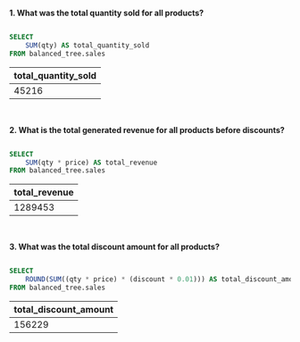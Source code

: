 **1. What was the total quantity sold for all products?**

````sql

SELECT 
    SUM(qty) AS total_quantity_sold
FROM balanced_tree.sales

````

| total_quantity_sold |
| ------------------- |
| 45216               |

<br/>

**2. What is the total generated revenue for all products before discounts?**

````sql

SELECT 
    SUM(qty * price) AS total_revenue
FROM balanced_tree.sales

````

| total_revenue |
| ------------- |
| 1289453       |

<br/>

**3. What was the total discount amount for all products?**

````sql

SELECT 
    ROUND(SUM((qty * price) * (discount * 0.01))) AS total_discount_amount
FROM balanced_tree.sales

````

| total_discount_amount |
| --------------------- |
| 156229                |

